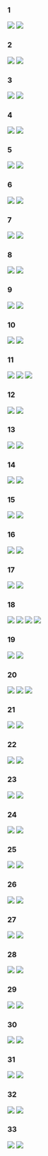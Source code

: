 ### 1
![](2022-11-17-21-46-18.png)
![](2022-11-17-21-46-28.png)
### 2
![](2022-11-17-21-48-01.png)
![](2022-11-17-21-48-15.png)
### 3
![](2022-11-17-21-49-03.png)
![](2022-11-17-21-49-15.png)
### 4
![](2022-11-17-21-49-39.png)
![](2022-11-17-21-49-50.png)
### 5
![](2022-11-17-21-50-17.png)
![](2022-11-17-21-50-24.png)
### 6
![](2022-11-17-21-51-00.png)
![](2022-11-17-21-51-13.png)
### 7
![](2022-11-17-21-51-35.png)
![](2022-11-17-21-51-58.png)
### 8
![](2022-11-17-21-52-21.png)
![](2022-11-17-21-52-35.png)
### 9
![](2022-11-17-21-52-55.png)
![](2022-11-17-21-53-07.png)
### 10
![](2022-11-17-21-53-29.png)
![](2022-11-17-21-53-39.png)
### 11
![](2022-11-17-21-54-06.png)
![](2022-11-17-21-54-19.png)
![](2022-11-17-21-54-25.png)
### 12
![](2022-11-17-21-54-40.png)
![](2022-11-17-21-54-45.png)
### 13
![](2022-11-17-21-55-07.png)
![](2022-11-17-21-55-20.png)
### 14
![](2022-11-17-21-55-34.png)
![](2022-11-17-21-55-44.png)
### 15
![](2022-11-17-21-56-53.png)
![](2022-11-17-21-57-04.png)
### 16
![](2022-11-17-21-57-22.png)
![](2022-11-17-21-57-37.png)
### 17
![](2022-11-17-21-57-50.png)
![](2022-11-17-21-58-00.png)
### 18
![](2022-11-17-21-58-45.png)
![](2022-11-17-21-58-54.png)
![](2022-11-17-21-58-59.png)
![](2022-11-17-21-59-05.png)
### 19
![](2022-11-17-21-59-33.png)
![](2022-11-17-21-59-43.png)
### 20
![](2022-11-17-21-59-57.png)
![](2022-11-17-22-00-22.png)
![](2022-11-17-22-00-27.png)
### 21
![](2022-11-17-22-00-52.png)
![](2022-11-17-22-01-15.png)
### 22
![](2022-11-17-22-01-29.png)
![](2022-11-17-22-01-42.png)
### 23
![](2022-11-17-22-01-59.png)
![](2022-11-17-22-02-20.png)
### 24
![](2022-11-17-22-02-38.png)
![](2022-11-17-22-02-49.png)
### 25
![](2022-11-17-22-03-10.png)
![](2022-11-17-22-03-31.png)
### 26
![](2022-11-17-22-04-13.png)
![](2022-11-17-22-04-28.png)
### 27
![](2022-11-17-22-04-42.png)
![](2022-11-17-22-04-52.png)
### 28
![](2022-11-17-22-05-43.png)
![](2022-11-17-22-05-58.png)
### 29
![](2022-11-17-22-06-18.png)
![](2022-11-17-22-06-45.png)
### 30
![](2022-11-17-22-07-03.png)
![](2022-11-17-22-07-16.png)
### 31
![](2022-11-17-22-08-02.png)
![](2022-11-17-22-07-48.png)
### 32
![](2022-11-17-22-08-16.png)
![](2022-11-17-22-08-41.png)
### 33
![](2022-11-17-22-09-25.png)
![](2022-11-17-22-09-40.png)
